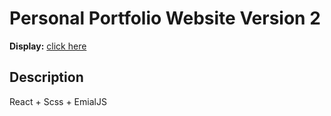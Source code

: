 # Personal Portfolio Website Version 2

**Display:** [click here](https://codesandbox.io/p/github/hunterbiu1205/Weather-app)

## **Description**

React + Scss + EmialJS
